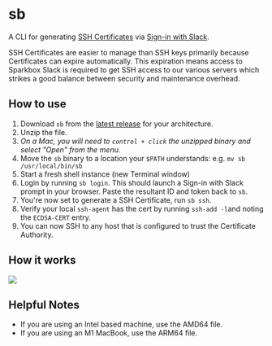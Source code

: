 # sb

A CLI for generating [SSH Certificates](https://engineering.fb.com/2016/09/12/security/scalable-and-secure-access-with-ssh/) via [Sign-in with Slack](https://api.slack.com/docs/sign-in-with-slack).

SSH Certificates are easier to manage than SSH keys primarily because Certificates can expire automatically.
This expiration means access to Sparkbox Slack is required to get SSH access to our various servers which strikes a good balance between security and maintenance overhead.

## How to use

1. Download `sb` from the [latest release](https://github.com/sparkbox/sb/releases) for your architecture.
1. Unzip the file.
1. *On a Mac, you will need to `control + click` the unzipped binary and select "Open" from the menu.*
1. Move the `sb` binary to a location your `$PATH` understands: e.g. `mv sb /usr/local/bin/sb`
1. Start a fresh shell instance (new Terminal window)
1. Login by running `sb login`. This should launch a Sign-in with Slack prompt in your browser. Paste the resultant ID and token back to `sb`.
1. You're now set to generate a SSH Certificate, run `sb ssh`.
1. Verify your local `ssh-agent` has the cert by running `ssh-add -l`and noting the `ECDSA-CERT` entry.
1. You can now SSH to any host that is configured to trust the Certificate Authority.

## How it works

![](https://sparkbox.github.io/sb/flow.png)

## Helpful Notes

* If you are using an Intel based machine, use the AMD64 file.
* If you are using an M1 MacBook, use the ARM64 file.
